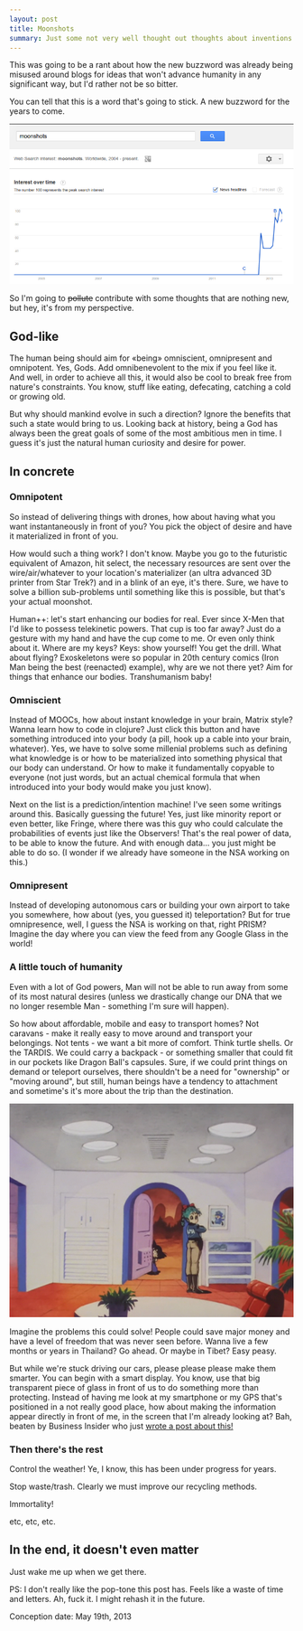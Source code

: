 ```yaml
---
layout: post
title: Moonshots
summary: Just some not very well thought out thoughts about inventions.
---
```


This was going to be a rant about how the new buzzword was already being misused around blogs
for ideas that won't advance humanity in any significant way, but I'd rather not be so bitter.

You can tell that this is a word that's going to stick. A new buzzword for the years to come.

<img src="/resources/2013-06-20-moonshots/moonshots-google-trends.png" />

So I'm going to <s>pollute</s> contribute with some thoughts that are nothing new, but hey, it's
from my perspective.

## God-like

The human being should aim for «being» omniscient, omnipresent and omnipotent. Yes, Gods.
Add omnibenevolent to the mix if you feel like it. And well, in order to achieve all this, it would
also be cool to break free from nature's constraints. You know, stuff like eating, defecating,
catching a cold or growing old.

But why should mankind evolve in such a direction? Ignore the benefits that such a state would
bring to us. Looking back at history, being a God has always been the great goals of some of the
most ambitious men in time. I guess it's just the natural human curiosity and desire for power.

## In concrete

### Omnipotent
So instead of delivering things with drones, how about having what you want instantaneously
in front of you? You pick the object of desire and have it materialized in front of you.

How would such a thing work? I don't know. Maybe you go to the futuristic equivalent
of Amazon, hit select, the necessary resources are sent over the wire/air/whatever to your
location's materializer (an ultra advanced 3D printer from Star Trek?) and in a blink of
an eye, it's there. Sure, we have to solve a billion sub-problems until something like this
is possible, but that's your actual moonshot.

Human++: let's start enhancing our bodies for real. Ever since X-Men that I'd like to possess
telekinetic powers. That cup is too far away? Just do a gesture with my hand and have the cup
come to me. Or even only think about it. Where are my keys? Keys: show yourself! You get the
drill. What about flying? Exoskeletons were so popular in 20th century comics (Iron Man being
the best (reenacted) example), why are we not there yet? Aim for things that enhance our bodies.
Transhumanism baby!

### Omniscient
Instead of MOOCs, how about instant knowledge in your brain, Matrix style? Wanna learn how to
code in clojure? Just click this button and have something introduced into your body (a pill,
hook up a cable into your brain, whatever). Yes, we have to solve some millenial problems such
as defining what knowledge is or how to be materialized into something physical that our body
can understand. Or how to make it fundamentally copyable to everyone (not just words, but an
actual chemical formula that when introduced into your body would make you just know).

Next on the list is a prediction/intention machine! I've seen some writings around this.
Basically guessing the future! Yes, just like minority report or even better, like Fringe, where there
was this guy who could calculate the probabilities of events just like the Observers! That's the real
power of data, to be able to know the future. And with enough data... you just might be able to do so.
(I wonder if we already have someone in the NSA working on this.)

### Omnipresent
Instead of developing autonomous cars or building your own airport to take you somewhere,
how about (yes, you guessed it) teleportation? But for true omnipresence, well, I guess
the NSA is working on that, right PRISM? Imagine the day where you can view the feed from
any Google Glass in the world!

### A little touch of humanity
Even with a lot of God powers, Man will not be able to run away from some of its most natural
desires (unless we drastically change our DNA that we no longer resemble Man - something I'm
sure will happen).

So how about affordable, mobile and easy to transport homes? Not caravans - make it really easy
to move around and transport your belongings. Not tents - we want a bit more of comfort.
Think turtle shells. Or the TARDIS. We could carry a backpack - or something smaller that could fit
in our pockets like Dragon Ball's capsules. Sure, if we could print things on demand or teleport
ourselves, there shouldn't be a need for "ownership" or "moving around", but still, human beings
have a tendency to attachment and sometime's it's more about the trip than the destination.

<img src="/resources/2013-06-20-moonshots/dragon-ball-capsule.png" />

Imagine the problems this could solve! People could save major money and have a level of freedom
that was never seen before.  Wanna live a few months or years in Thailand? Go ahead. Or maybe in
Tibet? Easy peasy.

But while we're stuck driving our cars, please please please make them smarter. You can begin with a
smart display. You know, use that big transparent piece of glass in front of us to do something
more than protecting. Instead of having me look at my smartphone or my GPS that's positioned in a
not really good place, how about making the information appear directly in front of me, in the screen
that I'm already looking at? Bah, beaten by Business Insider who just [wrote a post about this!](http://www.businessinsider.com/every-car-should-have-a-head-up-display-2013-6)

### Then there's the rest
Control the weather! Ye, I know, this has been under progress for years.

Stop waste/trash. Clearly we must improve our recycling methods.

Immortality!

etc, etc, etc.


## In the end, it doesn't even matter

Just wake me up when we get there.

PS: I don't really like the pop-tone this post has. Feels like a waste of time and letters. Ah, fuck it.
I might rehash it in the future.

Conception date: May 19th, 2013
